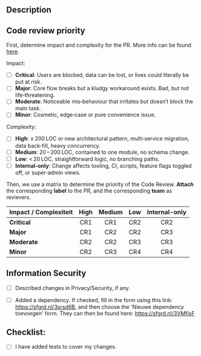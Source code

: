 <!---

Provide a general summary of your changes in the Title above using this format:
`[<type>] <jiraId> - <subject>`

<type> must be one of the following and should be capitalized:
Feature: A new feature
Fix: A bug fix
Hotfix: A hotfix
Docs: Documentation only changes
Style: Changes that do not affect the meaning of the code (whitespace, formatting, missing semi-colons, etc)
Refactor: A code change that neither fixes a bug nor adds a feature
Performance: A code change that improves performance
Test: Adding missing or correcting existing tests
Dependency: Updating dependencies
Maintenance: General maintenance
Chore: Changes to the build process or auxiliary tools and libraries such as documentation generation

<jiraId> is the ticket number from Jira, for example: SG-1337
<subject> is a concise description of the PR. This will be put into the Changelog, so get this right. 

-->

## Description
<!--- Describe your changes in detail -->


## Code review priority
First, determine impact and complexity for the PR. More info can be found [here](https://app.gitbook.com/o/-MUKYLddTYNN3QEkR5JF/s/-MUhmjf5u2K1v39Mh4Ic/internal-processes-and-tools/code-reviews).

Impact:
- [ ] **Critical**: Users are blocked, data can be lost, or lives could literally be put at risk.
- [ ] **Major**: Core flow breaks but a kludgy workaround exists. Bad, but not life‑threatening.
- [ ] **Moderate**: Noticeable mis‑behaviour that irritates but doesn’t block the main task.
- [ ] **Minor**: Cosmetic, edge‑case or pure convenience issue.

Complexity:
- [ ] **High**: ≥ 200 LOC or new architectural pattern, multi‑service migration, data back‑fill, heavy concurrency.
- [ ] **Medium**: 20 – 200 LOC, contained to one module, no schema change.
- [ ] **Low**: < 20 LOC, straightforward logic, no branching paths.
- [ ] **Internal-only**: Change affects tooling, CI, scripts, feature flags toggled off, or super‑admin views.

Then, we use a matrix to determine the priority of the Code Review. **Attach** the corresponding **label** to the PR, and the corresponding **team** as revievers.

| Impact / Complexiteit | High | Medium | Low  | Internal-only |
|-----------------------|:----:|:------:|:----:|:-------------:|
| **Critical**          | CR1  |  CR1   | CR2  |     CR2       |
| **Major**             | CR1  |  CR2   | CR2  |     CR3       |
| **Moderate**          | CR2  |  CR2   | CR3  |     CR3       |
| **Minor**             | CR2  |  CR3   | CR4  |     CR4       |

## Information Security
- [ ] Described changes in Privacy/Security, if any.
<!-- Describe changes in Privacy/Security in detail -->
<!-- Contact the Security Officer for risk analysis -->
- [ ] Added a dependency. If checked, fill in the form using this link: https://sfgrd.nl/3srsd6B, and then choose the 'Nieuwe dependency toevoegen' form. They can then be found here: https://sfgrd.nl/3VMfisF

## Checklist:
<!--- Go over all the following points, and put an `x` in all the boxes that apply. -->
<!--- If you're unsure about any of these, don't hesitate to ask. We're here to help! -->
- [ ] I have added tests to cover my changes.
